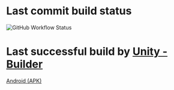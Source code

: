 # Last commit build status
![GitHub Workflow Status](https://img.shields.io/github/workflow/status/mclvren/Electricity-LabWorks/Build%20project?style=for-the-badge)
# Last successful build by [Unity - Builder](https://github.com/marketplace/actions/unity-builder) 
[Android (APK)](https://github.com/mclvren/Electricity-LabWorks/raw/master/build/Android/Android.apk)
